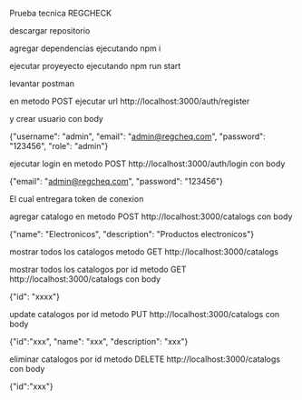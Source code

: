 Prueba tecnica REGCHECK

descargar repositorio

agregar dependencias ejecutando
  npm i


ejecutar proyeyecto ejecutando 
  npm run start

levantar postman

en metodo POST ejecutar url http://localhost:3000/auth/register

y crear usuario
con body

{"username": "admin", "email": "admin@regcheq.com", "password": "123456", "role": "admin"}


ejecutar login en metodo POST http://localhost:3000/auth/login
con body

{"email": "admin@regcheq.com", "password": "123456"}

El cual entregara token de conexion

agregar catalogo en metodo POST http://localhost:3000/catalogs
con body

{"name": "Electronicos", "description": "Productos electronicos"}

mostrar todos los catalogos metodo GET http://localhost:3000/catalogs

mostrar todos los catalogos por id metodo GET http://localhost:3000/catalogs
con body

{"id": "xxxx"}


update catalogos por id metodo PUT http://localhost:3000/catalogs
con body

{"id":"xxx", "name": "xxx", "description": "xxx"}


eliminar catalogos por id metodo DELETE http://localhost:3000/catalogs
con body

{"id":"xxx"}




